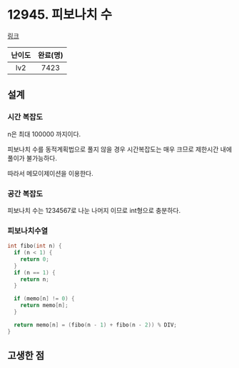 # 12945. 피보나치 수

[링크](https://programmers.co.kr/learn/courses/30/lessons/12945)

| 난이도 | 완료(명) |
| :----: | :------: |
|  lv2   |   7423   |

## 설계

### 시간 복잡도

n은 최대 100000 까지이다.

피보나치 수를 동적계획법으로 풀지 않을 경우 시간복잡도는 매우 크므로 제한시간 내에 풀이가 불가능하다.

따라서 메모이제이션을 이용한다.

### 공간 복잡도

피보나치 수는 1234567로 나눈 나머지 이므로 int형으로 충분하다.

### 피보나치수열

```cpp
int fibo(int n) {
  if (n < 1) {
    return 0;
  }
  if (n == 1) {
    return n;
  }

  if (memo[n] != 0) {
    return memo[n];
  }

  return memo[n] = (fibo(n - 1) + fibo(n - 2)) % DIV;
}
```

## 고생한 점
